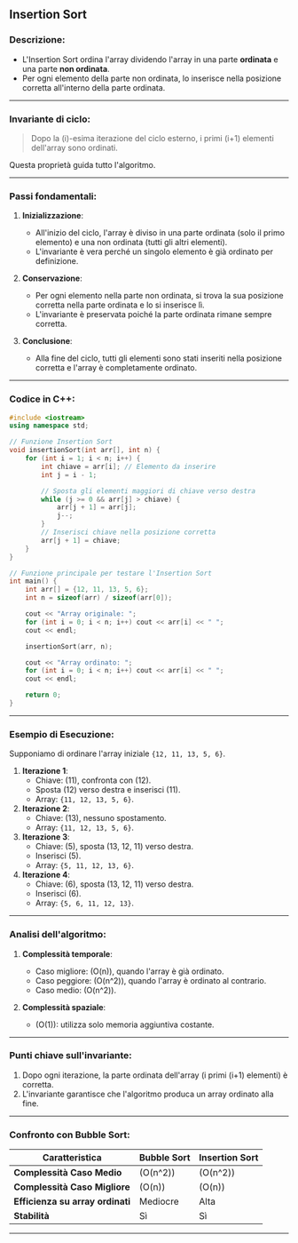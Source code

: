 ## **Insertion Sort**
### Descrizione:
- L'Insertion Sort ordina l'array dividendo l'array in una parte **ordinata** e una parte **non ordinata**.
- Per ogni elemento della parte non ordinata, lo inserisce nella posizione corretta all'interno della parte ordinata.

---

### **Invariante di ciclo**:
> Dopo la \(i\)-esima iterazione del ciclo esterno, i primi \(i+1\) elementi dell'array sono ordinati.

Questa proprietà guida tutto l'algoritmo.

---

### **Passi fondamentali**:
1. **Inizializzazione**:
   - All'inizio del ciclo, l'array è diviso in una parte ordinata (solo il primo elemento) e una non ordinata (tutti gli altri elementi).
   - L'invariante è vera perché un singolo elemento è già ordinato per definizione.

2. **Conservazione**:
   - Per ogni elemento nella parte non ordinata, si trova la sua posizione corretta nella parte ordinata e lo si inserisce lì.
   - L'invariante è preservata poiché la parte ordinata rimane sempre corretta.

3. **Conclusione**:
   - Alla fine del ciclo, tutti gli elementi sono stati inseriti nella posizione corretta e l'array è completamente ordinato.

---

### **Codice in C++**:

```cpp
#include <iostream>
using namespace std;

// Funzione Insertion Sort
void insertionSort(int arr[], int n) {
    for (int i = 1; i < n; i++) {
        int chiave = arr[i]; // Elemento da inserire
        int j = i - 1;

        // Sposta gli elementi maggiori di chiave verso destra
        while (j >= 0 && arr[j] > chiave) {
            arr[j + 1] = arr[j];
            j--;
        }
        // Inserisci chiave nella posizione corretta
        arr[j + 1] = chiave;
    }
}

// Funzione principale per testare l'Insertion Sort
int main() {
    int arr[] = {12, 11, 13, 5, 6};
    int n = sizeof(arr) / sizeof(arr[0]);

    cout << "Array originale: ";
    for (int i = 0; i < n; i++) cout << arr[i] << " ";
    cout << endl;

    insertionSort(arr, n);

    cout << "Array ordinato: ";
    for (int i = 0; i < n; i++) cout << arr[i] << " ";
    cout << endl;

    return 0;
}
```

---

### **Esempio di Esecuzione**:
Supponiamo di ordinare l'array iniziale `{12, 11, 13, 5, 6}`.
1. **Iterazione 1**:
   - Chiave: \(11\), confronta con \(12\).
   - Sposta \(12\) verso destra e inserisci \(11\).
   - Array: `{11, 12, 13, 5, 6}`.
2. **Iterazione 2**:
   - Chiave: \(13\), nessuno spostamento.
   - Array: `{11, 12, 13, 5, 6}`.
3. **Iterazione 3**:
   - Chiave: \(5\), sposta \(13, 12, 11\) verso destra.
   - Inserisci \(5\).
   - Array: `{5, 11, 12, 13, 6}`.
4. **Iterazione 4**:
   - Chiave: \(6\), sposta \(13, 12, 11\) verso destra.
   - Inserisci \(6\).
   - Array: `{5, 6, 11, 12, 13}`.

---

### **Analisi dell'algoritmo**:
1. **Complessità temporale**:
   - Caso migliore: \(O(n)\), quando l'array è già ordinato.
   - Caso peggiore: \(O(n^2)\), quando l'array è ordinato al contrario.
   - Caso medio: \(O(n^2)\).

2. **Complessità spaziale**:
   - \(O(1)\): utilizza solo memoria aggiuntiva costante.

---

### **Punti chiave sull'invariante**:
1. Dopo ogni iterazione, la parte ordinata dell'array (i primi \(i+1\) elementi) è corretta.
2. L'invariante garantisce che l'algoritmo produca un array ordinato alla fine.

---

### **Confronto con Bubble Sort**:
| **Caratteristica**      | **Bubble Sort**          | **Insertion Sort**       |
|--------------------------|--------------------------|--------------------------|
| **Complessità Caso Medio** | \(O(n^2)\)              | \(O(n^2)\)               |
| **Complessità Caso Migliore** | \(O(n)\)               | \(O(n)\)                 |
| **Efficienza su array ordinati** | Mediocre                | Alta                     |
| **Stabilità**            | Sì                       | Sì                       |

---
